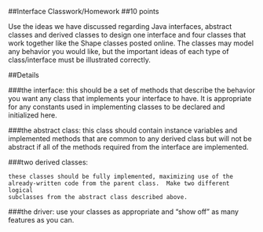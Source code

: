 ##Interface Classwork/Homework
##10 points

Use the ideas we have discussed regarding Java interfaces, abstract classes and
derived classes to design one interface and four classes that work together
like the Shape classes posted online.  The classes may model any behavior you
would like, but the important ideas of each type of class/interface must be
illustrated correctly.

##Details

###the interface:
    this should be a set of methods that describe the behavior you want any
    class that implements your interface to have.  It is appropriate for
    any constants used in implementing classes to be declared and
    initialized here.

###the abstract class:
    this class should contain instance variables and implemented methods that
    are common to any derived class but will not be abstract if all of the
    methods required from the interface are implemented.

###two derived classes:

    these classes should be fully implemented, maximizing use of the
    already-written code from the parent class.  Make two different logical
    subclasses from the abstract class described above.

###the driver:
    use your classes as appropriate and “show off” as many features as you can.
